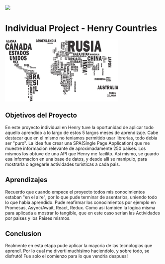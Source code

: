 <p align='left'>
    <img src='https://static.wixstatic.com/media/85087f_0d84cbeaeb824fca8f7ff18d7c9eaafd~mv2.png/v1/fill/w_160,h_30,al_c,q_85,usm_0.66_1.00_0.01/Logo_completo_Color_1PNG.webp' </img>
</p>

# Individual Project - Henry Countries

<p align="left">
  <img height="200" src="./countries.png" />
</p>

## Objetivos del Proyecto
En este proyecto individual en Henry tuve la oportunidad de aplicar todo aquello aprendido a lo largo de estos
5 largos meses de aprendizaje.
Cabe destacar que en el mismo no teniamos permitido usar librerias, todo debia ser "puro".
La idea fue crear una SPA(Single Page Application) que me muestre informacion relevante de aproximadamente 250 paises.
Los mismos los obtuve de una API que Henry me facilito.
Asi mismo, se guardo esa informacion en una base de datos, y desde alli se manipulo, para mostrarla o agregarle actividades turisticas a cada pais.


## Aprendizajes
Recuerdo que cuando empece el proyecto todos mis conocimientos estaban "en el aire", por lo que pude terminar de asentarlos, uniendo todo lo que
habia aprendido.
Pude reafirmar los conocimientos por ejemplo en Promesas, Async/Await, React, Redux. Como asi tambien la logica misma para aplicada a mostrar lo tangible,
que en este caso serian las Actividades por paises y los Paises mismos.


## Conclusion
Realmente en esta etapa pude aplicar la mayoria de las tecnologias que aprendí.
Por lo cual me diverti muchisimo haciendolo, y sobre todo, se disfrutó!
Fue solo el comienzo para lo que vendria despues!
